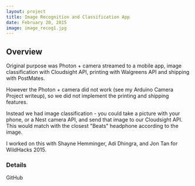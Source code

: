 ```yaml
---
layout: project
title: Image Recognition and Classification App
date: February 20, 2015
image: image_recog1.jpg
---
```


## Overview
Original purpose was Photon + camera streamed to a mobile app, image classification with Cloudsight API, printing with Walgreens API and shipping with PostMates.

However the Photon + camera did not work (see my Arduino Camera Project writeup), so we did not implement the printing and shipping features. 

Instead we had image classification - you could take a picture with your phone, or a Nest camera API, and send that image to our Cloudsight API. This would match with the closest "Beats" headphone according to the image. 

I worked on this with Shayne Hemminger, Adi Dhingra, and Jon Tan for WildHacks 2015.

### Details
GitHub
